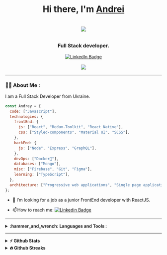 <h1 align="center">Hi there, I'm <a href="https://www.linkedin.com/in/andrei-kurka/" target="_blank">Andrei</a>

<img src="https://github.com/blackcater/blackcater/raw/main/images/Hi.gif" height="32"/></h1>

<h3 align="center">Full Stack developer.</h3>

<div id="badges" align="center">

  <a href="https://www.linkedin.com/in/andrei-kurka/">
    <img src="https://img.shields.io/badge/LinkedIn-blue?style=for-the-badge&logo=linkedin&logoColor=white" alt="LinkedIn Badge"/>
  </a>
</div>


<div id="badges" align="center">
  <img src="https://komarev.com/ghpvc/?username=Andrey1914&style=flat-square&color=blue" alt=""/>
  
</div>

<div id="badges" align="center">
<img height="220em" src="https://github-profile-summary-cards.vercel.app/api/cards/profile-details?username=Andrey1914" />
</div>

---

<!--<div align="center">
  <img src="https://media.giphy.com/media/dWesBcTLavkZuG35MI/giphy.gif" width="600" height="300"/>
</div>-->


### :man_technologist: About Me :
I am a Full Stack Developer from Ukraine.


<!--- :seedling: I’m currently learning React Native.-->

<!--- :zap: In my free time, I read articles on GraphQL.-->

```javascript
const Andrey = {
  code: ["Javascript"],
  technologies: {
    frontEnd: {
      js: ["React", "Redux-Toolkit", "React Native"],
      css: ["Styled-components", "Material UI", "SCSS"],
    },
    backEnd: {
      js: ["Node", "Express", "GraphQL"],
    },
    devOps: ["Docker🐳"],
    databases: ["Mongo"],
    misc: ["Firebase", "Git", "Figma"],
    learning: ["TypeScript"],
  },
  architecture: ["Progressive web applications", "Single page applications"],
};
```

- :telescope: I’m looking for a job as a junior FrontEnd developer with ReactJS.

- :mailbox:How to reach me: [![Linkedin Badge](https://img.shields.io/badge/-Linkedin-blue?style=flat&logo=Linkedin&logoColor=white)](https://www.linkedin.com/in/andrei-kurka/)

---

<details>
<summary><b> :hammer_and_wrench: Languages and Tools :</b></summary>
<!--### :hammer_and_wrench: Languages and Tools :-->

<div>
  <img src="https://github.com/devicons/devicon/blob/master/icons/slack/slack-original.svg" title="Slack" **alt="Slack" width="40" height="40"/>
  <img src="https://github.com/devicons/devicon/blob/master/icons/figma/figma-original.svg" title="Figma" **alt="Figma" width="40" height="40"/>
  <img src="https://github.com/devicons/devicon/blob/master/icons/vscode/vscode-original.svg" title="VSCode" **alt="VSCode" width="40" height="40"/>
  <img src="https://github.com/devicons/devicon/blob/master/icons/html5/html5-original.svg" title="HTML5" alt="HTML" width="40" height="40"/>&nbsp;
  <img src="https://github.com/devicons/devicon/blob/master/icons/css3/css3-plain-wordmark.svg"  title="CSS3" alt="CSS" width="40" height="40"/>&nbsp;
  <img src="https://github.com/devicons/devicon/blob/master/icons/sass/sass-original.svg" title="Sass" **alt="Sass" width="40" height="40"/>
  <img src="https://github.com/devicons/devicon/blob/master/icons/trello/trello-plain.svg" title="Trello" **alt="Trello" width="40" height="40"/>
  <img src="https://github.com/devicons/devicon/blob/master/icons/npm/npm-original-wordmark.svg" title="npm" **alt="npm" width="40" height="40"/>
  <img src="https://github.com/devicons/devicon/blob/master/icons/bash/bash-original.svg" title="Bash" alt="Bash" width="40"
  <img src="https://github.com/devicons/devicon/blob/master/icons/javascript/javascript-original.svg" title="JavaScript" alt="JavaScript" width="40" height="40"/>&nbsp;
  <!--<img src="https://github.com/devicons/devicon/blob/master/icons/typescript/typescript-original.svg" title="TypeScript" **alt="TypeScript" width="40" height="40"/>-->
  <img src="https://github.com/devicons/devicon/blob/master/icons/git/git-original-wordmark.svg" title="Git" **alt="Git" width="40" height="40"/>
  <img src="https://github.com/devicons/devicon/blob/master/icons/github/github-original.svg" title="GitHub" **alt="GitHub" width="40" height="40"/>
  <img src="https://github.com/devicons/devicon/blob/master/icons/react/react-original-wordmark.svg" title="React" alt="React" width="40" height="40"/>&nbsp;
  <img src="https://github.com/devicons/devicon/blob/master/icons/webpack/webpack-original.svg" title="Webpack" alt="Webpack" width="40" height="40"/>&nbsp;
  <img src="https://github.com/devicons/devicon/blob/master/icons/redux/redux-original.svg" title="Redux" alt="Redux " width="40" height="40"/>&nbsp;
  <img src="https://github.com/devicons/devicon/blob/master/icons/materialui/materialui-original.svg" title="Material UI" alt="Material UI" width="40" height="40"/>&nbsp;
  <img src="https://github.com/devicons/devicon/blob/master/icons/nodejs/nodejs-original-wordmark.svg" title="NodeJS" alt="NodeJS" width="40" height="40"/>&nbsp;
  <img src="https://github.com/devicons/devicon/blob/master/icons/mongodb/mongodb-original.svg" title="MongoDB" **alt="MongoDB" width="40" height="40"/>
  <img src="https://github.com/devicons/devicon/blob/master/icons/express/express-original.svg" title="Express" **alt="Express" width="40" height="40"/>
  <img src="https://github.com/devicons/devicon/blob/master/icons/docker/docker-original.svg" title="Docker" **alt="Docker" width="40" height="40"/>
  <img src="https://github.com/devicons/devicon/blob/master/icons/gimp/gimp-original.svg" title="Gimp" **alt="Gimp" width="40" height="40"/>
  <img src="https://github.com/devicons/devicon/blob/master/icons/graphql/graphql-plain.svg" title="GraphQL" **alt="GraphQL" width="40" height="40"/>
  <img src="https://github.com/devicons/devicon/blob/master/icons/firebase/firebase-plain.svg" title="Firebase" **alt="Firebase" width="40" height="40"/>
  <img src="https://github.com/devicons/devicon/blob/master/icons/androidstudio/androidstudio-original.svg" title="Android Studio" **alt="Android Studio" width="40" height="40"/>
  <img src="https://github.com/devicons/devicon/blob/master/icons/yarn/yarn-original.svg" title="Yarn" **alt="Yarn" width="40" height="40"/>
  <img src="https://github.com/devicons/devicon/blob/master/icons/vuejs/vuejs-original.svg" title="VueJS" **alt="VueJS" width="40" height="40"/>
  </div>
</details>

---
<!--[![Typing SVG](https://readme-typing-svg.herokuapp.com?color=%2336BCF7&lines=Student+of+the+GOIT+Academy.)](https://git.io/typing-svg)-->
<!--### :fire: My Stats :
[![GitHub Streak](http://github-readme-streak-stats.herokuapp.com?user=Andrey1914&theme=light&background=ffffff)](https://git.io/streak-stats)
[![Top Langs](https://github-readme-stats.vercel.app/api/top-langs/?username=Andrey1914&layout=compact)](https://github.com/anuraghazra/github-readme-stats)-->

<!--![](https://github-profile-summary-cards.vercel.app/api/cards/profile-details?username=Andrey1914&theme=solarized_dark)-->

<details>	
  <summary><b>⚡ Github Stats</b></summary>

<img height="180em" src="https://github-readme-stats.vercel.app/api?username=Andrey1914&theme=tokyolight&show_icons=true&hide_border=true&&count_private=true&include_all_commits=true" />
<img height="180em" src="https://github-readme-stats.vercel.app/api/top-langs/?username=Andrey1914&theme=tokyolight&exclude_repo=KNN-Image-Classification&show_icons=true&hide_border=true&layout=compact&langs_count=8"/>
</details>

<details>	
<summary><b>🔥 Github Streaks</b></summary>
<!--<img height="220em" src="https://github-profile-summary-cards.vercel.app/api/cards/profile-details?username=Andrey1914" />-->
<img height="180em" src="https://github-readme-streak-stats.herokuapp.com/?user=Andrey1914&theme=tokyolight&hide_border=true" />
</details>




<!--
**Andrey1914/Andrey1914** is a ✨ _special_ ✨ repository because its `README.md` (this file) appears on your GitHub profile.

Here are some ideas to get you started:

- 🔭 I’m currently working on ...
- 🌱 I’m currently learning ...
- 👯 I’m looking to collaborate on ...
- 🤔 I’m looking for help with ...
- 💬 Ask me about ...
- 📫 How to reach me: ...
- 😄 Pronouns: ...
- ⚡ Fun fact: ...
-->
